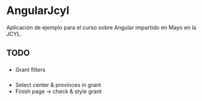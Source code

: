 # AngularJcyl

Aplicación de ejemplo para el curso sobre Angular impartido en Mayo en la JCYL.

## TODO

###
* Grant filters

###
* Select center & provinces in grant
* Finish page -> check & style grant
